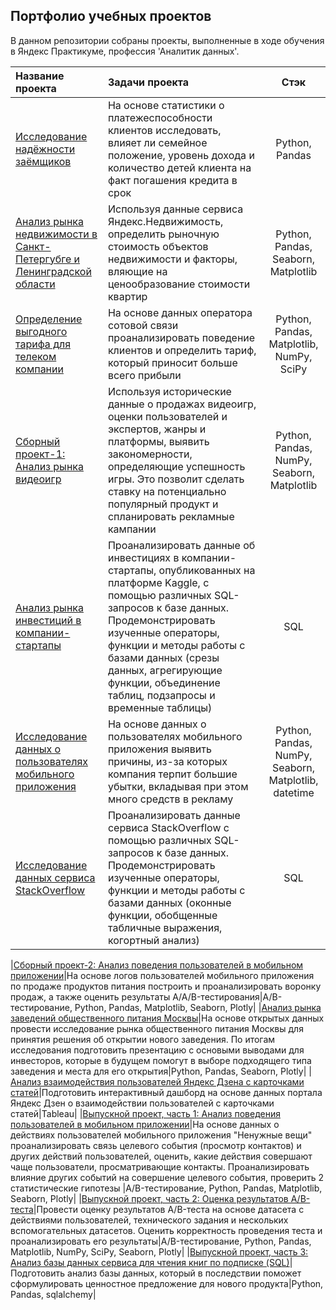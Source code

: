 
## Портфолио учебных проектов

В данном репозитории собраны проекты, выполненные в ходе обучения в Яндекс Практикуме, профессия 'Аналитик данных'.

|Название проекта|Задачи проекта|Стэк|
|:------------- |:------------------|:-----:|
|[Исследование надёжности заёмщиков](https://github.com/Aganemnum/yandex_praktikum_project/blob/main/%D0%9F%D1%80%D0%B5%D0%B4%D0%BE%D0%B1%D1%80%D0%B0%D0%B1%D0%BE%D1%82%D0%BA%D0%B0%20%D0%B4%D0%B0%D0%BD%D0%BD%D1%8B%D1%85/bank.ipynb)|На основе статистики о платежеспособности клиентов исследовать, влияет ли семейное положение, уровень дохода и количество детей клиента на факт погашения кредита в срок|Python, Pandas|
|[Анализ рынка недвижимости в Санкт-Петергубге и Ленинградской области](https://github.com/Aganemnum/yandex_praktikum_project/tree/main/%D0%98%D1%81%D1%81%D0%BB%D0%B5%D0%B4%D0%BE%D0%B2%D0%B0%D1%82%D0%B5%D0%BB%D1%8C%D1%81%D0%BA%D0%B8%D0%B9%20%D0%B0%D0%BD%D0%B0%D0%BB%D0%B8%D0%B7%20%D0%B4%D0%B0%D0%BD%D0%BD%D1%8B%D1%85)|Используя данные сервиса Яндекс.Недвижимость, определить рыночную стоимость объектов недвижимости и факторы, вляющие на ценообразование стоимости квартир|Python, Pandas, Seaborn, Matplotlib|
|[Определение выгодного тарифа для телеком компании](https://github.com/Aganemnum/yandex_praktikum_project/tree/main/Статистический%20анализ%20данных)|На основе данных оператора сотовой связи проанализировать поведение клиентов и определить тариф, который приносит больше всего прибыли|Python, Pandas, Matplotlib, NumPy, SciPy|
|[Сборный проект-1: Анализ рынка видеоигр](https://github.com/Aganemnum/yandex_praktikum_project/tree/main/%D0%A1%D0%B1%D0%BE%D1%80%D0%BD%D1%8B%D0%B9%20%D0%BF%D1%80%D0%BE%D0%B5%D0%BA%D1%82%20-%201.%20%D0%97%D0%B0%D0%BA%D0%BE%D0%BD%D0%BE%D0%BC%D0%B5%D1%80%D0%BD%D0%BE%D1%81%D1%82%D0%B8%20%D0%BE%D0%BF%D1%80%D0%B5%D0%B4%D0%B5%D0%BB%D1%8F%D1%8E%D1%89%D0%B8%D0%B5%20%D1%83%D1%81%D0%BF%D0%B5%D1%88%D0%BD%D0%BE%D1%81%D1%82%D1%8C%20%D0%B8%D0%B3%D1%80%D1%8B)| Используя исторические данные о продажах видеоигр, оценки пользователей и экспертов, жанры и платформы, выявить закономерности, определяющие успешность игры. Это позволит сделать ставку на потенциально популярный продукт и спланировать рекламные кампании|Python, Pandas, NumPy, Seaborn, Matplotlib|
|[Анализ рынка инвестиций в компании-стартапы](https://github.com/Aganemnum/yandex_praktikum_project/tree/main/%D0%91%D0%B0%D0%B7%D0%BE%D0%B2%D1%8B%D0%B9%20SQL)|Проанализировать данные об инвестициях в компании-стартапы, опубликованных на платформе Kaggle, с помощью различных SQL-запросов к базе данных. Продемонстрировать изученные операторы, функции и методы работы с базами данных (срезы данных, агрегирующие функции, объединение таблиц, подзапросы и временные таблицы)|SQL|
|[Исследование данных о пользователях мобильного приложения](https://github.com/Aganemnum/yandex_praktikum_project/tree/main/%D0%91%D0%B0%D0%B7%D0%BE%D0%B2%D1%8B%D0%B9%20SQL)|На основе данных о пользователях мобильного приложения выявить причины, из-за которых компания терпит большие убытки, вкладывая при этом много средств в рекламу|Python, Pandas, NumPy, Seaborn, Matplotlib, datetime|
|[Исследование данных сервиса StackOverflow](https://github.com/Aganemnum/yandex_praktikum_project/tree/main/%D0%9F%D1%80%D0%BE%D0%B4%D0%B2%D0%B8%D0%BD%D1%83%D1%82%D1%8B%D0%B9%20SQL)|Проанализировать данные сервиса StackOverflow с помощью различных SQL-запросов к базе данных. Продемонстрировать изученные операторы, функции и методы работы с базами данных (оконные функции, обобщенные табличные выражения, когортный анализ)|SQL|

|[Сборный проект-2: Анализ поведения пользователей в мобильном приложении](https://github.com/yanashinkaryuk/yandex_praktikum/blob/2c02018756bf8c1e64a79cac180d8683e9416daf/%D0%A1%D0%B1%D0%BE%D1%80%D0%BD%D1%8B%D0%B9%20%D0%BF%D1%80%D0%BE%D0%B5%D0%BA%D1%82%202/Food_app.ipynb)|На основе логов пользователей мобильного приложения по продаже продуктов питания построить и проанализировать воронку продаж, а также оценить результаты A/A/B-тестирования|A/B-тестирование, Python, Pandas, Matplotlib, Seaborn, Plotly|
|[Анализ рынка заведений общественного питания Москвы](https://github.com/yanashinkaryuk/yandex_praktikum/blob/2c02018756bf8c1e64a79cac180d8683e9416daf/%D0%9A%D0%B0%D0%BA%20%D1%80%D0%B0%D1%81%D1%81%D0%BA%D0%B0%D0%B7%D0%B0%D1%82%D1%8C%20%D0%B8%D1%81%D1%82%D0%BE%D1%80%D0%B8%D1%8E%20%D1%81%20%D0%BF%D0%BE%D0%BC%D0%BE%D1%89%D1%8C%D1%8E%20%D0%B4%D0%B0%D0%BD%D0%BD%D1%8B%D1%85/food_msk.ipynb)|На основе открытых данных провести исследование рынка общественного питания Москвы для принятия решения об открытии нового заведения. По итогам исследования подготовить презентацию c основыми выводами для инвесторов, которые в будущем помогут в выборе подходящего типа заведения и места для его открытия|Python, Pandas, Seaborn, Plotly|
|[Анализ взаимодействия пользователей Яндекс Дзена с карточками статей](https://public.tableau.com/app/profile/yana.shinkaryuk/viz/_16897322533540/sheet4?publish=yes)|Подготовить интерактивный дашборд на основе данных портала Яндекс Дзен о взаимодействии пользователей с карточками статей|Tableau|
|[Выпускной проект, часть 1: Анализ поведения пользователей в мобильном приложении](https://github.com/yanashinkaryuk/yandex_praktikum/blob/d38a62b120f3e470abdb9100edb2459293a3a7af/%D0%92%D1%8B%D0%BF%D1%83%D1%81%D0%BA%D0%BD%D0%BE%D0%B9%20%D0%BF%D1%80%D0%BE%D0%B5%D0%BA%D1%82/app_final.ipynb)|На основе данных о действиях пользователей мобильного приложения "Ненужные вещи" проанализировать связь целевого события (просмотр контактов) и других действий пользователей, оценить, какие действия совершают чаще пользователи, просматривающие контакты. Проанализировать влияние других событий на совершение целевого события, проверить 2 статистические гипотезы |A/B-тестирование, Python, Pandas, Matplotlib, Seaborn, Plotly|
|[Выпускной проект, часть 2: Оценка результатов A/B-теста](https://github.com/yanashinkaryuk/yandex_praktikum/blob/d38a62b120f3e470abdb9100edb2459293a3a7af/%D0%92%D1%8B%D0%BF%D1%83%D1%81%D0%BA%D0%BD%D0%BE%D0%B9%20%D0%BF%D1%80%D0%BE%D0%B5%D0%BA%D1%82/ab_test.ipynb)|Провести оценку результатов A/B-теста на основе датасета с действиями пользователей, технического задания и нескольких вспомогательных датасетов. Оценить корректность проведения теста и проанализировать его результаты|A/B-тестирование, Python, Pandas, Matplotlib, NumPy, SciPy, Seaborn, Plotly|
|[Выпускной проект, часть 3: Анализ базы данных сервиса для чтения книг по подписке (SQL)](https://github.com/yanashinkaryuk/yandex_praktikum/blob/2ad93f51452565a4d6c0bad93d6ffad129481766/%D0%92%D1%8B%D0%BF%D1%83%D1%81%D0%BA%D0%BD%D0%BE%D0%B9%20%D0%BF%D1%80%D0%BE%D0%B5%D0%BA%D1%82/final_sql.ipynb)|Подготовить анализ базы данных, который в последствии поможет сформулировать ценностное предложение для нового продукта|Python, Pandas, sqlalchemy|
